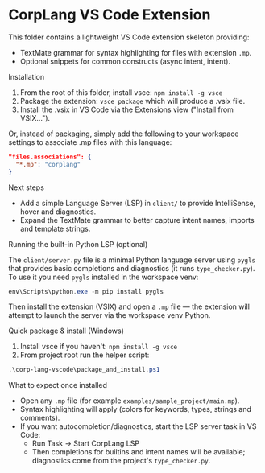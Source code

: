 # CorpLang VS Code Extension

This folder contains a lightweight VS Code extension skeleton providing:

- TextMate grammar for syntax highlighting for files with extension `.mp`.
- Optional snippets for common constructs (async intent, intent).

Installation
1. From the root of this folder, install vsce: `npm install -g vsce`
2. Package the extension: `vsce package` which will produce a .vsix file.
3. Install the .vsix in VS Code via the Extensions view ("Install from VSIX...").

Or, instead of packaging, simply add the following to your workspace settings to associate .mp files with this language:

```json
"files.associations": {
  "*.mp": "corplang"
}
```

Next steps
- Add a simple Language Server (LSP) in `client/` to provide IntelliSense, hover and diagnostics.
- Expand the TextMate grammar to better capture intent names, imports and template strings.

Running the built-in Python LSP (optional)

The `client/server.py` file is a minimal Python language server using `pygls` that provides basic completions and diagnostics (it runs `type_checker.py`). To use it you need `pygls` installed in the workspace venv:

```powershell
env\Scripts\python.exe -m pip install pygls
```

Then install the extension (VSIX) and open a `.mp` file — the extension will attempt to launch the server via the workspace venv Python.

Quick package & install (Windows)
1. Install vsce if you haven't: `npm install -g vsce`
2. From project root run the helper script:

```powershell
.\corp-lang-vscode\package_and_install.ps1
```

What to expect once installed
- Open any `.mp` file (for example `examples/sample_project/main.mp`).
- Syntax highlighting will apply (colors for keywords, types, strings and comments).
- If you want autocompletion/diagnostics, start the LSP server task in VS Code:
  - Run Task -> Start CorpLang LSP
  - Then completions for builtins and intent names will be available; diagnostics come from the project's `type_checker.py`.

